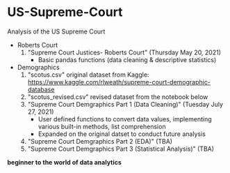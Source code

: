 # US-Supreme-Court
Analysis of the US Supreme Court
 - Roberts Court
     1. "Supreme Court Justices- Roberts Court" (Thursday May 20, 2021)
          - Basic pandas functions (data cleaning & descriptive statistics)
 - Demographics
     1. "scotus.csv" original dataset from Kaggle: https://www.kaggle.com/rlweath/supreme-court-demographic-database
     2. "scotus_revised.csv" revised dataset from the notebook below
     3. "Supreme Court Demgraphics Part 1 (Data Cleaning)" (Tuesday July 27, 2021)
          - User defined functions to convert data values, implementing various built-in methods, list comprehension
          - Expanded on the original datset to conduct future analysis
     4. "Supreme Court Demgraphics Part 2 (EDA)" (TBA)
     5. "Supreme Court Demgraphics Part 3 (Statistical Analysis)" (TBA)

**beginner to the world of data analytics**
